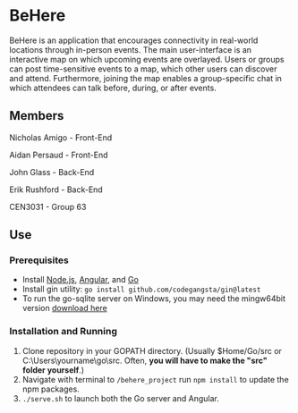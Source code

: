 # BeHere
BeHere is an application that encourages connectivity in real-world locations through in-person events. The main user-interface is an interactive map on which upcoming events are overlayed. Users or groups can post time-sensitive events to a map, which other users can discover and attend. Furthermore, joining the map enables a group-specific chat in which attendees can talk before, during, or after events.

## Members
Nicholas Amigo - Front-End 

Aidan Persaud - Front-End

John Glass - Back-End

Erik Rushford - Back-End

CEN3031 - Group 63

## Use
### Prerequisites
- Install [Node.js](https://nodejs.org/en/download/), [Angular](https://angular.io/guide/setup-local), and [Go](https://go.dev/doc/install)
- Install gin utility: `go install github.com/codegangsta/gin@latest`
- To run the go-sqlite server on Windows, you may need the mingw64bit version [download here](https://sourceforge.net/projects/mingw-w64/)

### Installation and Running
1. Clone repository in your GOPATH directory. (Usually $Home/Go/src or C:\Users\yourname\go\src. Often, **you will have to make the "src" folder yourself**.)
2. Navigate with terminal to `/behere_project` run `npm install` to update the npm packages.
3. `./serve.sh` to launch both the Go server and Angular.

